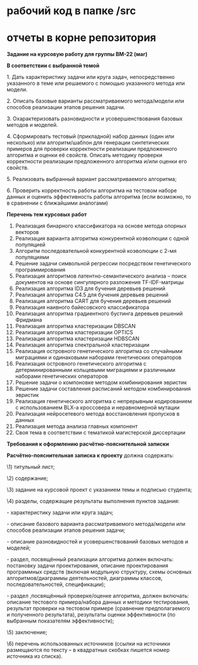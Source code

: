 # рабочий код в папке /src
# отчеты в корне репозитория



**Задание на курсовую работу для группы ВМ-22 (маг)**

**В соответствии с выбранной темой**

1\. Дать характеристику задачи или круга задач, непосредственно указанного в теме или решаемого с помощью указанного метода или модели.

2\. Описать базовые  варианты рассматриваемого метода/модели или способов реализации этапов решения задачи.

3\. Охарактеризовать  разновидности и усовершенствования базовых методов и моделей.

4\. Cформировать тестовый (прикладной) набор данных (один или несколько) или алгоритм/шаблон для генерации синтетических примеров для проверки корректности реализации предложенного алгоритма и оценки её свойств. Описать методику проверки корректности реализации предложенного алгоритма и/или оценки его свойств.

5\. Реализовать выбранный вариант рассматриваемого алгоритма;

<a name="__ddelink__5488_3357448830"></a>6. Проверить корректность работы алгоритма на тестовом наборе данных и оценить эффективность работы алгоритма (если возможно, то в сравнении с ближайшими аналогами)

**Перечень тем курсовых работ**

1. Реализация бинарного классификатора на основе метода опорных векторов
1. Реализация варианта алгоритма конкурентной коэволюции с одной популяцией
1. Алгоритм последовательной конкурентной коэволюции с 2-мя популяциями
1. Решение задачи символьной регрессии посредством генетического программирования
1. Реализация алгоритмов латентно-семантического анализа – поиск документов на основе сингулярного разложения TF-IDF-матрицы 
1. Реализация алгоритма ID3 для бучения деревьев решений
1. Реализация алгоритма C4.5 для бучения деревьев решений
1. Реализация алгоритма CART для бучения деревьев решений
1. Реализация наивного байесовского классификатора
1. Реализация алгоритма градиентного бустинга деревьев решений Фридмана 
1. Реализация алгоритма кластеризации DBSCAN
1. Реализация алгоритма кластеризации OPTICS
1. Реализация алгоритма кластеризации HDBSCAN
1. Реализация алгоритма спектральной кластеризации
1. Реализация островного генетического алгоритма со случайными миграциями и одинаковыми наборами генетических операторов
1. Реализация островного генетического алгоритма с детерминированными кольцевыми миграциями и различными наборами генетических операторов
1. Решение задачи о компоновке методом комбинирования эвристик
1. Решение задачи составления расписаний методом комбинирования эвристик
1. Реализация генетического алгоритма с непрерывным кодированием с использованием BLX-a кроссовера и неравномерной мутации
1. Реализация нейросетевого метода восстановления пропусков в данных
1. Реализация метода анализа главных компонент
1. Своя тема в соответствии с тематикой магистерской диссертации



**Требования к оформлению расчётно-пояснительной записки**

**Расчётно-пояснительная записка к проекту** должна содержать:

\1) титульный лист;

\2) содержание;

\3) задание на курсовой проект с указанием темы и подписью студента;

\4) разделы, содержащие результаты выполнения пунктов задания:

\- характеристику задачи или круга задач;

\- описание базового  варианта рассматриваемого метода/модели или способов реализации этапов решения задачи;

\- описание разновидностей и усовершенствований базовых методов и моделей;

\- раздел, посвящённый реализации алгоритма должен включать: постановку задачи проектирования, описание проектирования программных средств (включая модульную структуру, схемы основных алгоритмов/диаграммы деятельностей, диаграммы классов, последовательностей, спецификации);

\- раздел ,посвящённый проверке/оценке алгоритма, должен включать:  описание тестового примера/набора данных и методики тестирования, результат проверки на тестовом примере (сравнение предполагаемого и полученного результата), результаты оценки эффективности (по выбранным показателям эффективности);

\5) заключение;

\6) перечень использованных источников (ссылки на источники размещаются по тексту – в квадратных скобках пишется номер источника из списка)\.


